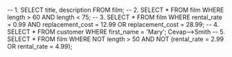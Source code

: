 -- 1. SELECT title, description FROM film;
-- 2. SELECT * FROM film WHERE length > 60 AND length < 75;
-- 3. SELECT * FROM film WHERE rental_rate = 0.99 AND replacement_cost = 12.99 OR replacement_cost = 28.99;
-- 4. SELECT * FROM customer WHERE first_name = 'Mary'; Cevap-->Smith
-- 5. SELECT * FROM film WHERE NOT length > 50 AND NOT (rental_rate = 2.99 OR rental_rate = 4.99);